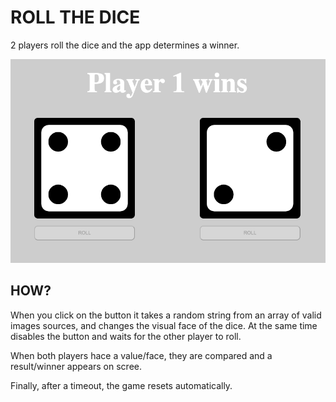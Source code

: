 # ROLL THE DICE

2 players roll the dice and the app determines a winner.

![Getting Started](./public/imges/Screenshot%202023-06-16%20at%2012.13.59.png)

## HOW?

When you click on the button it takes a random string from an array of valid images sources, and changes the visual face of the dice. At the same time disables the button and waits for the other player to roll.

When both players hace a value/face, they are compared and a result/winner appears on scree.

Finally, after a timeout, the game resets automatically.
